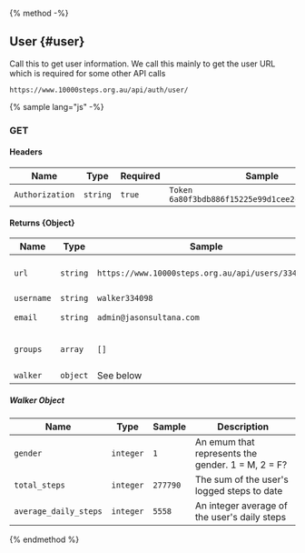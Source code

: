 {% method -%}
## User {#user}

Call this to get user information. We call this mainly to get the user URL which is required for some other API calls
```
https://www.10000steps.org.au/api/auth/user/
```

{% sample lang="js" -%}

### GET ###
#### Headers ####
| Name | Type | Required | Sample |
| -- | -- | -- | -- |
| `Authorization` | `string` | `true` | `Token 6a80f3bdb886f15225e99d1cee2c0bce4a6d60d9` |

#### Returns {Object} ####
| Name | Type | Sample | Description |
| --   | --   | --     | --          |
| `url` | `string` | `https://www.10000steps.org.au/api/users/334098/` | A URL that identifies the user |
| `username` | `string` | `walker334098` | |
| `email` | `string` | `admin@jasonsultana.com` | The user's email |
| `groups` | `array` | `[]` | An array of joined groups? |
| `walker` | `object` | See below | Usage data |

##### Walker Object #####
| Name | Type | Sample | Description |
| --   | --   | --     | --          |
| `gender` | `integer` | `1` | An emum that represents the gender. 1 = M, 2 = F? |
| `total_steps` | `integer` | `277790` | The sum of the user's logged steps to date |
| `average_daily_steps` | `integer` | `5558` | An integer average of the user's daily steps |

{% endmethod %}
